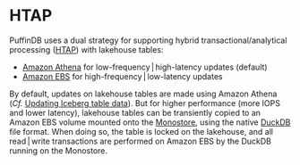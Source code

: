 # HTAP

PuffinDB uses a dual strategy for supporting hybrid transactional/analytical processing ([HTAP](https://en.wikipedia.org/wiki/Hybrid_transactional/analytical_processing)) with lakehouse tables:

- [Amazon Athena](https://aws.amazon.com/athena/) for low-frequency | high-latency updates (default)
- [Amazon EBS](https://aws.amazon.com/ebs/) for high-frequency | low-latency updates

By default, updates on lakehouse tables are made using Amazon Athena (*Cf.* [Updating Iceberg table data](https://docs.aws.amazon.com/athena/latest/ug/querying-iceberg-updating-iceberg-table-data.html)). But for higher performance (more IOPS and lower latency), lakehouse tables can be transiently copied to an Amazon EBS volume mounted onto the [Monostore](Monostore.md), using the native [DuckDB](https://duckdb.org/) file format. When doing so, the table is locked on the lakehouse, and all read | write transactions are performed on Amazon EBS by the DuckDB running on the Monostore.
